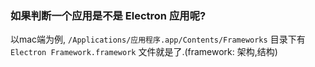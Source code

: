 ### 如果判断一个应用是不是 Electron 应用呢?
以mac端为例, `/Applications/应用程序.app/Contents/Frameworks` 目录下有 `Electron Framework.framework` 文件就是了.(framework: 架构,结构)